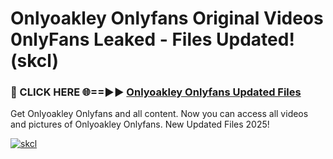 # Onlyoakley Onlyfans Original Videos 0nlyFans Leaked - Files Updated! (skcl)

<h3>🔴 CLICK HERE 🌐==►► <a href="https://tinyurl.com/ehrbuxhb" rel="nofollow">Onlyoakley Onlyfans Updated Files</a></h3>

Get Onlyoakley Onlyfans and all content. Now you can access all videos and pictures of Onlyoakley Onlyfans. New Updated Files 2025!

[![skcl](https://i.imgur.com/lVYEuWS.gif)](https://tinyurl.com/ehrbuxhb)
